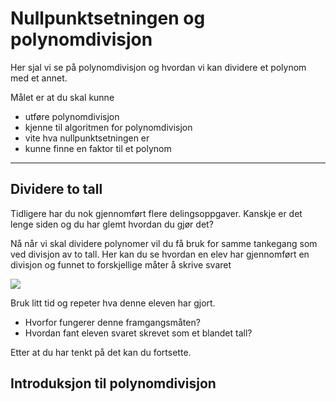# Nullpunktsetningen og polynomdivisjon


Her sjal vi se på polynomdivisjon og hvordan vi kan dividere et polynom med et annet. 

Målet er at du skal kunne

* utføre polynomdivisjon
* kjenne til algoritmen for polynomdivisjon
* vite hva nullpunktsetningen er
* kunne finne en faktor til et polynom

___


## Dividere to tall

Tidligere har du nok gjennomført flere delingsoppgaver. Kanskje er det lenge siden og du har glemt hvordan du gjør det?

Nå når vi skal dividere polynomer vil du få bruk for samme tankegang som ved divisjon av to tall. Her kan du se hvordan en elev har gjennomført en divisjon og funnet to forskjellige måter å skrive svaret

![](/bilder/langdivisjon.jpg)

Bruk litt tid og repeter hva denne eleven har gjort. 

* Hvorfor fungerer denne framgangsmåten?
* Hvordan fant eleven svaret skrevet som et blandet tall?

Etter at du har tenkt på det kan du fortsette.

## Introduksjon til polynomdivisjon

